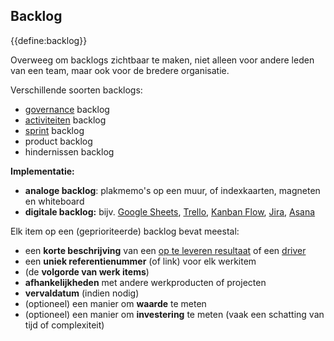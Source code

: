 ## Backlog

<summary>
{{define:backlog}}
</summary>

Overweeg om backlogs zichtbaar te maken, niet alleen voor andere leden van een team, maar ook voor de bredere organisatie.

Verschillende soorten backlogs:

- [governance](glossary:governance) backlog
- [activiteiten](glossary:operations) backlog
- [sprint](section:planning-and-review-meetings) backlog
- product backlog
- hindernissen backlog

**Implementatie:**

- **analoge backlog**: plakmemo's op een muur, of indexkaarten, magneten en whiteboard
- **digitale backlog:** bijv. [Google Sheets](https://www.google.com/sheets/about/), [Trello](https://trello.com/), [Kanban Flow](https://kanbanflow.com/), [Jira](https://www.atlassian.com/software/jira), [Asana](https://asana.com/)

Elk item op een (geprioriteerde) backlog bevat meestal:

- een **korte beschrijving** van een [op te leveren resultaat](glossary:deliverable) of een [driver](glossary:organizational-driver)
- een **uniek referentienummer** (of link) voor elk werkitem
- (de **volgorde van werk items**)
- **afhankelijkheden** met andere werkproducten of projecten
- **vervaldatum** (indien nodig)
- (optioneel) een manier om **waarde** te meten 
- (optioneel) een manier om **investering** te meten (vaak een schatting van tijd of complexiteit)